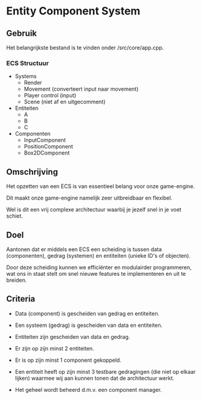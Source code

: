 # Entity Component System

## Gebruik
Het belangrijkste bestand is te vinden onder /src/core/app.cpp.
### ECS Structuur
- Systems
  - Render
  - Movement (converteert input naar movement)
  - Player control (input)
  - Scene (niet af en uitgecomment)
- Entiteiten
  - A
  - B
  - C
- Componenten
  - InputComponent
  - PositionComponent
  - Box2DComponent


## **Omschrijving**

Het opzetten van een ECS is van essentieel belang voor onze game-engine.

Dit maakt onze game-engine namelijk zeer uitbreidbaar en flexibel.

Wel is dit een vrij complexe architectuur waarbij je jezelf snel in je voet schiet.

## **Doel**

Aantonen dat er middels een ECS een scheiding is tussen data (componenten), gedrag (systemen) en entiteiten (unieke ID's of objecten).

Door deze scheiding kunnen we efficiënter en modulairder programmeren, wat ons in staat stelt om snel nieuwe features te implementeren en uit te breiden.

## **Criteria**

- Data (component) is gescheiden van gedrag en entiteiten.

- Een systeem (gedrag) is gescheiden van data en entiteiten.

- Entiteiten zijn gescheiden van data en gedrag.

- Er zijn op zijn minst 2 entiteiten.

- Er is op zijn minst 1 component gekoppeld.

- Een entiteit heeft op zijn minst 3 testbare gedragingen (die niet op elkaar lijken) waarmee wij aan kunnen tonen dat de architectuur werkt.

- Het geheel wordt beheerd d.m.v. een component manager.